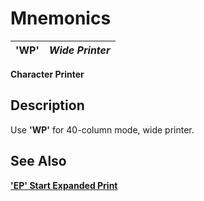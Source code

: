 # Mnemonics

**'WP'** |  **_Wide Printer_**  
---|---  
  
**Character Printer**

##  Description

Use **'WP'** for 40-column mode, wide printer.

## See Also

**['EP' Start Expanded Print](ep.md)**
